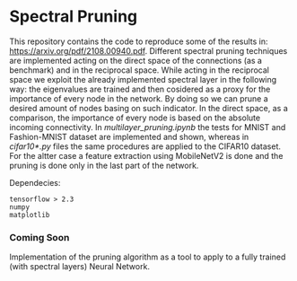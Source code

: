 # Spectral Pruning
This repository contains the code to reproduce some of the results in: https://arxiv.org/pdf/2108.00940.pdf.
Different spectral pruning techniques are implemented acting on the direct space of the connections (as a benchmark) and in the reciprocal space.
While acting in the reciprocal space we exploit the already implemented spectral layer in the following way:
the eigenvalues are trained and then cosidered as a proxy for the importance of every node in the network. By doing so we can prune a desired amount of nodes basing on such indicator.
In the direct space, as a comparison, the importance of every node is based on the absolute incoming connectivity.
In <em>multilayer_pruning.ipynb</em> the tests for MNIST and Fashion-MNIST dataset are implemented and shown, whereas in <em>cifar10*.py</em> files the same procedures are applied to the CIFAR10 dataset. For the altter case a feature extraction using MobileNetV2 is done and the pruning is done only in the last part of the network.

Dependecies:
```
tensorflow > 2.3
numpy
matplotlib
```

### Coming Soon
Implementation of the pruning algorithm as a tool to apply to a fully trained (with spectral layers) Neural Network.


